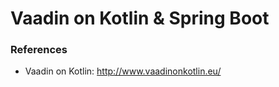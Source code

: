 Vaadin on Kotlin & Spring Boot
==========


### References

* Vaadin on Kotlin: http://www.vaadinonkotlin.eu/
